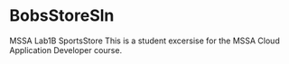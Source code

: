 # BobsStoreSln
MSSA Lab1B SportsStore
This is a student excersise for the MSSA Cloud Application Developer course.
